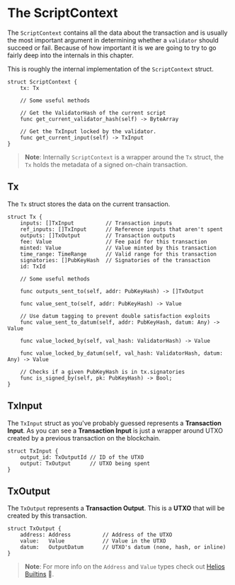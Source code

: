 # The ScriptContext

The `ScriptContext` contains all the data about the transaction and is usually the most important argument in determining whether a `validator` should succeed or fail.
Because of how important it is we are going to try to go fairly deep into the internals in this chapter.

This is roughly the internal implementation of the `ScriptContext` struct.

```helios
struct ScriptContext {
    tx: Tx

    // Some useful methods

    // Get the ValidatorHash of the current script
    func get_current_validator_hash(self) -> ByteArray

    // Get the TxInput locked by the validator.
    func get_current_input(self) -> TxInput
}
```

>**Note**: Internally `ScriptContext` is a wrapper around the `Tx` struct,
>the `Tx` holds the metadata of a signed on-chain transaction.

## Tx

The `Tx` struct stores the data on the current transaction.

```helios
struct Tx {
    inputs: []TxInput          // Transaction inputs
	ref_inputs: []TxInput      // Reference inputs that aren't spent
    outputs: []TxOutput        // Transaction outputs
    fee: Value                 // Fee paid for this transaction
    minted: Value              // Value minted by this transaction
    time_range: TimeRange      // Valid range for this transaction
    signatories: []PubKeyHash  // Signatories of the transaction
    id: TxId

    // Some useful methods

    func outputs_sent_to(self, addr: PubKeyHash) -> []TxOutput

    func value_sent_to(self, addr: PubKeyHash) -> Value

	// Use datum tagging to prevent double satisfaction exploits
    func value_sent_to_datum(self, addr: PubKeyHash, datum: Any) -> Value

    func value_locked_by(self, val_hash: ValidatorHash) -> Value

    func value_locked_by_datum(self, val_hash: ValidatorHash, datum: Any) -> Value

    // Checks if a given PubKeyHash is in tx.signatories
    func is_signed_by(self, pk: PubKeyHash) -> Bool;
}

```

## TxInput

The `TxInput` struct as you've probably guessed represents a **Transaction Input**.
As you can see a **Transaction Input** is just a wrapper around UTXO created by a previous transaction on the blockchain.

```helios
struct TxInput {
    output_id: TxOutputId // ID of the UTXO
    output: TxOutput      // UTXO being spent
}
```

## TxOutput

The `TxOutput` represents a **Transaction Output**. This is a **UTXO** that will be created by this transaction.

```helios
struct TxOutput {
    address: Address          // Address of the UTXO
    value:   Value            // Value in the UTXO
    datum:   OutputDatum      // UTXO's datum (none, hash, or inline)
}
```

>**Note**: For more info on the `Address` and `Value` types check out [Helios Builtins](../helios_builtins/Helios_Builtins.md) 🙂.
